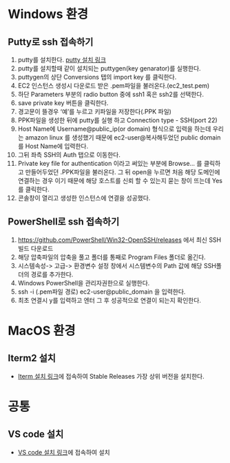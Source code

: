 # Windows 환경
## Putty로 ssh 접속하기
1. putty를 설치한다. [putty 설치 링크](https://www.putty.org/)
2. putty를 설치할때 같이 설치되는 puttygen(key genarator)를 실행한다.
3. puttygen의 상단 Conversions 탭의 import key 를 클릭한다.
4. EC2 인스턴스 생성시 다운로드 받은 .pem파일을 불러온다.(ec2_test.pem)
5. 하단 Parameters 부분의 radio button 중에 ssh1 혹은 ssh2를 선택한다.
6. save private key 버튼을 클릭한다.
7. 경고문이 뜰경우 ‘예’를 누르고 키파일을 저장한다(.PPK 파일)
8. PPK파일을 생성한 뒤에 putty를 실행 하고 Connection type - SSH(port 22)
9. Host Name에 Username@public_ip(or domain) 형식으로 입력을 하는데 우리는
amazon linux 를 생성했기 때문에 ec2-user@복사해두었던 public domain 를 Host
Name에 입력한다.
10. 그뒤 좌측 SSH의 Auth 탭으로 이동한다.
11. Private key file for authentication 이라고 써있는 부분에 Browse... 를 클릭하고
만들어두었던 .PPK파일을 불러온다. 그 뒤 open을 누르면 처음 해당 도메인에
연결하는 경우 이기 때문에 해당 호스트를 신뢰 할 수 있는지 묻는 창이 뜨는데 Yes를
클릭한다.
12. 콘솔창이 열리고 생성한 인스턴스에 연결을 성공했다.

## PowerShell로 ssh 접속하기
1. https://github.com/PowerShell/Win32-OpenSSH/releases  에서 최신 SSH 빌드 다운로드
2. 해당 압축파일의 압축을 풀고 폴더를 통째로 Program Files 폴더로 옮긴다.
3. 시스템속성-> 고급-> 환경변수 설정 창에서 시스템변수의 Path 값에 해당 SSH폴더의
경로를 추가한다.
4. Windows PowerShell을 관리자권한으로 실행한다.
5. ssh -i (.pem파일 경로) ec2-user@public_domain 을 입력한다.
6. 최초 연결시 y를 입력하고 엔터 그 후 성공적으로 연결이 되는지 확인한다.

# MacOS 환경
## Iterm2 설치
- [Iterm 설치 링크](https://www.iterm2.com/downloads.html)에 접속하여 Stable Releases 가장 상위 버전을 설치한다.

# 공통
## VS code 설치
- [VS code 설치 링크](https://code.visualstudio.com/)에 접속하여 설치